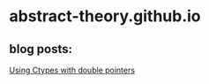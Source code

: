# abstract-theory.github.io

## blog posts:
<a href="using-ctypes-with-double-pointers">Using Ctypes with double pointers</a>
